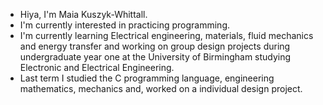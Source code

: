 - Hiya, I'm Maia Kuszyk-Whittall.
- I'm currently interested in practicing programming.
- I'm currently learning Electrical engineering, materials, fluid mechanics and
  energy transfer and working on group design projects during undergraduate year
  one at the University of Birmingham  studying Electronic and Electrical 
  Engineering.
- Last term I studied the C programming language, engineering mathematics,
  mechanics and, worked on a individual design project.

